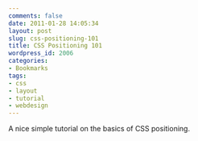 ```yaml
---
comments: false
date: 2011-01-28 14:05:34
layout: post
slug: css-positioning-101
title: CSS Positioning 101
wordpress_id: 2006
categories:
- Bookmarks
tags:
- css
- layout
- tutorial
- webdesign
---
```


A nice simple tutorial on the basics of CSS positioning.
